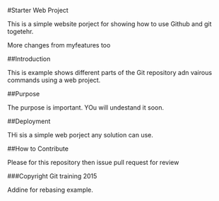 #Starter Web Project 

This is a simple website porject for showing how to use Github and git togetehr. 

More changes from myfeatures too

##Introduction 

This is example shows different parts of the Git repository adn vairous commands using a web project. 

##Purpose 

The purpose is important. YOu will undestand it soon. 

##Deployment

THi sis a simple web porject any solution can use. 

##How to Contribute 

Please for this repository then issue pull request for review 

###Copyright 
Git training 2015

Addine for rebasing example. 